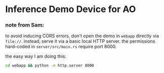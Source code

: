 # Inference Demo Device for AO

### note from Sam:
to avoid inducing CORS errors, don't open the demo in `webapp` directly via `file://`. instead, serve it via a basic local HTTP server. the permissions hard-coded in `server/src/main.rs` require port 8000.

the easy way I am doing this:
```bash
cd webapp && python -m http.server 8000
```
